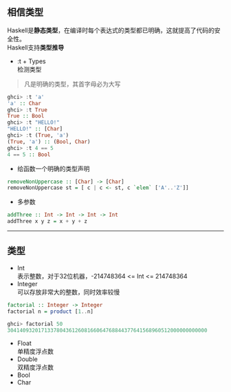## 相信类型
Haskell是**静态类型**，在编译时每个表达式的类型都已明确，这就提高了代码的安全性。  
Haskell支持**类型推导**
- :t + Types   
检测类型
> 凡是明确的类型，其首字母必为大写
```hs
ghci> :t 'a'   
'a' :: Char   
ghci> :t True   
True :: Bool   
ghci> :t "HELLO!"   
"HELLO!" :: [Char]   
ghci> :t (True, 'a')   
(True, 'a') :: (Bool, Char)   
ghci> :t 4 == 5   
4 == 5 :: Bool
```

- 给函数一个明确的类型声明
```hs
removeNonUppercase :: [Char] -> [Char]   
removeNonUppercase st = [ c | c <- st, c `elem` ['A'..'Z']]
```
- 多参数
```hs
addThree :: Int -> Int -> Int -> Int   
addThree x y z = x + y + z
```
---
## 类型
- Int  
表示整数，对于32位机器，-214748364 <= Int <= 214748364
- Integer  
可以存放非常大的整数，同时效率较慢
```hs
factorial :: Integer -> Integer   
factorial n = product [1..n]
```
```hs
ghci> factorial 50   
30414093201713378043612608166064768844377641568960512000000000000
```
- Float  
单精度浮点数
- Double  
双精度浮点数
- Bool  
- Char  

